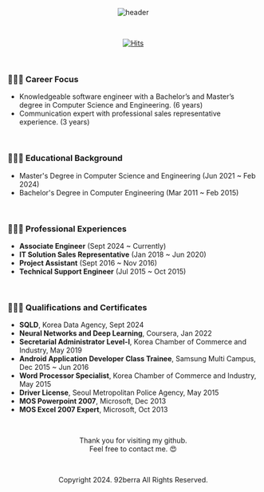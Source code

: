 <div align="center">

![header](https://capsule-render.vercel.app/api?type=wave&color=D1B2FF&width=100%&height=180&text=HyunHwa%20Oh&fontColor=5D5D5D&fontAlignY=50&desc=Associate%20Software%20Engineer&descAlignY=75)
  
<br/>

[![Hits](https://hits.seeyoufarm.com/api/count/incr/badge.svg?url=https%3A%2F%2Fgithub.com%2F92berra%2Fhit-counter&count_bg=%23A0A0A0&title_bg=%23000000&icon=git.svg&icon_color=%23FFFFFF&title=VISITED&edge_flat=false)](https://hits.seeyoufarm.com)

</div>

<br/>

<div>

  ### 🙋🏻‍♀️ Career Focus

  - Knowledgeable software engineer with a Bachelor’s and Master’s degree in Computer Science and Engineering. (6 years)
  - Communication expert with professional sales representative experience. (3 years)

  <br/>

  ### 👩🏻‍🎓 Educational Background

  - Master's Degree in Computer Science and Engineering (Jun 2021 ~ Feb 2024)
  - Bachelor's Degree in Computer Engineering (Mar 2011 ~ Feb 2015)

  <br/>

  ### 👩🏻‍💼 Professional Experiences

  - <b>Associate Engineer</b> (Sept 2024 ~ Currently)
  - <b>IT Solution Sales Representative</b> (Jan 2018 ~ Jun 2020)
  - <b>Project Assistant</b> (Sept 2016 ~ Nov 2016)
  - <b>Technical Support Engineer</b> (Jul 2015 ~ Oct 2015)
 
  <br/>

  ### 👩🏻‍💻 Qualifications and Certificates

  - <b>SQLD</b>, Korea Data Agency, Sept 2024
  - <b>Neural Networks and Deep Learning</b>, Coursera, Jan 2022
  - <b>Secretarial Administrator Level-Ⅰ</b>, Korea Chamber of Commerce and Industry, May 2019
  - <b>Android Application Developer Class Trainee</b>, Samsung Multi Campus, Dec 2015 ~ Jun 2016
  - <b>Word Processor Specialist</b>, Korea Chamber of Commerce and Industry, May 2015
  - <b>Driver License</b>, Seoul Metropolitan Police Agency, May 2015
  - <b>MOS Powerpoint 2007</b>, Microsoft, Dec 2013
  - <b>MOS Excel 2007 Expert</b>, Microsoft, Oct 2013

</div>

<div align='center'>

  <br/>
  
Thank you for visiting my github. <br/>
Feel free to contact me. 😍

  <br/>

  Copyright 2024. 92berra All Rights Reserved.
  
</div>

<!--
**92berra/92berra** is a ✨ _special_ ✨ repository because its `README.md` (this file) appears on your GitHub profile.

Here are some ideas to get you started:

- 🔭 I’m currently working on ...
- 🌱 I’m currently learning ...
- 👯 I’m looking to collaborate on ...
- 🤔 I’m looking for help with ...
- 💬 Ask me about ...
- 📫 How to reach me: ...
- 😄 Pronouns: ...
- ⚡ Fun fact: ...
-->

